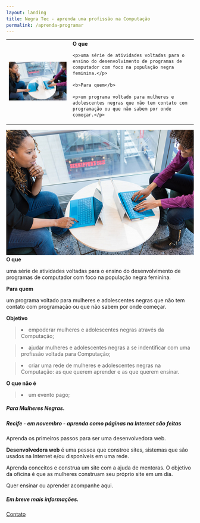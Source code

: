 ```yaml
---
layout: landing
title: Negra Tec - aprenda uma profissão na Computação
permalink: /aprenda-programar
---
```

<table id="normal-evento">
  <td class="post"><img class="img-normal" src="/assets/images/negras-em-frente-pc-medium.jpg"/></td>
  <td style="padding-left: 10px;">
    <b>O que</b>

    <p>uma série de atividades voltadas para o ensino do desenvolvimento de programas de computador com foco na população negra feminina.</p>

    <b>Para quem</b>

    <p>um programa voltado para mulheres e adolescentes negras que não tem contato com programação ou que não sabem por onde começar.</p>
  </td>
</table>

<div id="mobile-evento">
  <div class="post"><img class="img-normal" src="/assets/images/negras-em-frente-pc-medium.jpg"/></div>
  <b>O que</b>

  <p>uma série de atividades voltadas para o ensino do desenvolvimento de programas de computador com foco na população negra feminina.</p>

  <b>Para quem</b>

  <p>um programa voltado para mulheres e adolescentes negras que não tem contato com programação ou que não sabem por onde começar.</p>
</div>

<b>Objetivo</b>

> <li>empoderar mulheres e adolescentes negras através da Computação;</li>

> <li>ajudar mulheres e adolescentes negras a se indentificar com uma profissão voltada para Computação;</li>

> <li>criar uma rede de mulheres e adolescentes negras na Computação: as que querem aprender e as que querem ensinar.</li>

<b>O que não é</b>

> <li>um evento pago;</li>


##### Para Mulheres Negras.

##### Recife - em novembro - aprenda como páginas na Internet são feitas

Aprenda os primeiros passos para ser uma desenvolvedora web.

<b>Desenvolvedora web</b> é uma pessoa que constroe sites, sistemas que são usados na Internet e/ou disponíveis em uma rede.

Aprenda conceitos e construa um site com a ajuda de mentoras. O objetivo da oficina é que as mulheres construam seu próprio site em um dia.

Quer ensinar ou aprender acompanhe aqui.

##### Em breve mais informações.

<a href="mailto:roselma.mendes@gmail.com">Contato</a>
